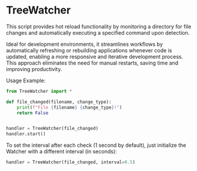 # TreeWatcher
This script provides hot reload functionality by monitoring a directory for file changes and automatically executing a specified command upon detection. 

Ideal for development environments, it streamlines workflows by automatically refreshing or rebuilding applications whenever code is updated, enabling a more responsive and iterative development process. This approach eliminates the need for manual restarts, saving time and improving productivity.

Usage Example:
```python
from TreeWatcher import *

def file_changed(filename, change_type):
    print(f"File {filename} {change_type}!")
    return False


handler = TreeWatcher(file_changed)
handler.start()
```

To set the interval after each check (1 second by default), just initialize the Watcher with a different interval (in seconds):
```python
handler = TreeWatcher(file_changed, interval=0.5)
```
